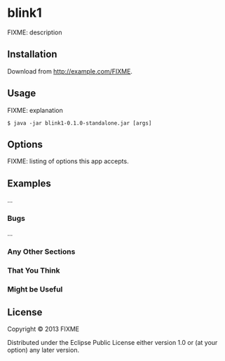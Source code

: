 # blink1

FIXME: description

## Installation

Download from http://example.com/FIXME.

## Usage

FIXME: explanation

    $ java -jar blink1-0.1.0-standalone.jar [args]

## Options

FIXME: listing of options this app accepts.

## Examples

...

### Bugs

...

### Any Other Sections
### That You Think
### Might be Useful

## License

Copyright © 2013 FIXME

Distributed under the Eclipse Public License either version 1.0 or (at
your option) any later version.
